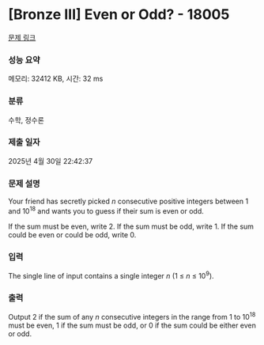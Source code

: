 # [Bronze III] Even or Odd? - 18005 

[문제 링크](https://www.acmicpc.net/problem/18005) 

### 성능 요약

메모리: 32412 KB, 시간: 32 ms

### 분류

수학, 정수론

### 제출 일자

2025년 4월 30일 22:42:37

### 문제 설명

<p>Your friend has secretly picked <em>n</em> consecutive positive integers between 1 and 10<sup>18</sup> and wants you to guess if their sum is even or odd.</p>

<p>If the sum must be even, write 2. If the sum must be odd, write 1. If the sum could be even or could be odd, write 0.</p>

### 입력 

 <p>The single line of input contains a single integer <em>n</em> (1 ≤ <em>n</em> ≤ 10<sup>9</sup>).</p>

### 출력 

 <p>Output 2 if the sum of any <em>n</em> consecutive integers in the range from 1 to 10<sup>18</sup> must be even, 1 if the sum must be odd, or 0 if the sum could be either even or odd.</p>

